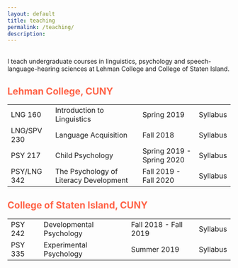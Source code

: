 ```yaml
---
layout: default
title: teaching
permalink: /teaching/
description:
---
```

 <p><br />
    <body>
I teach undergraduate courses in linguistics, psychology and speech-language-hearing sciences at Lehman College and College of Staten Island.

<br>
<h2 style="color:Tomato;">Lehman College, CUNY</h2>
<table style="width:100%">

  <tr>
    <td>LNG 160</td>
    <td>Introduction to Linguistics</td>
    <td>Spring 2019</td>
    <td>Syllabus</td>
  </tr>
  <tr>
    <td>LNG/SPV 230</td>
    <td>Language Acquisition</td>
    <td>Fall 2018</td>
    <td>Syllabus</td>
  </tr>
  <tr>
    <td>PSY 217</td>
    <td>Child Psychology</td>
    <td>Spring 2019 - Spring 2020</td>
    <td>Syllabus</td>
  </tr>
  <tr>
    <td>PSY/LNG 342</td>
    <td>The Psychology of Literacy Development</td>
    <td>Fall 2019 - Fall 2020</td>
    <td>Syllabus</td>
  </tr>
</table>

<h2 style="color:Tomato;">College of Staten Island, CUNY</h2>

<table style="width:100%">

  <tr>
    <td>PSY 242</td>
    <td>Developmental Psychology</td>
    <td>Fall 2018 -  Fall 2019</td>
    <td>Syllabus</td>
  </tr>
  <tr>
    <td>PSY 335</td>
    <td>Experimental Psychology</td>
    <td>Summer 2019</td>
    <td>Syllabus</td>
  </tr>

</table>
<br/>
